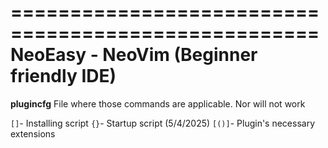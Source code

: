====================================================
NeoEasy - NeoVim (Beginner friendly IDE)
====================================================
**plugincfg** File where those commands are applicable. Nor will not work

`[]`- Installing script
`{}`- Startup script (5/4/2025)
`[()]`- Plugin's necessary extensions
